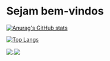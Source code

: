 # Sejam bem-vindos

[![Anurag's GitHub stats](https://github-readme-stats.vercel.app/api?username=CarlosPegoraro&show_icons=true&theme=tokyonight&hide=contribs,inssues&locale=pt)](https://github.com/CarlosPegoraro)

[![Top Langs](https://github-readme-stats.vercel.app/api/top-langs/?username=CarlosPegoraro&theme=tokyonight&locale=pt)](https://github.com/CarlosPegoraro)

<a href="https://github.com/CarlosPegoraro/100Days100Codes">
  <img align="center" src="https://github-readme-stats.vercel.app/api/pin/?username=CarlosPegoraro&repo=100Days100Codes&theme=tokyonight" />
</a>
<a href="https://github.com/CarlosPegoraro/AppMed">
  <img align="center" src="https://github-readme-stats.vercel.app/api/pin/?username=CarlosPegoraro&repo=AppMed&theme=tokyonight" />
</a>
